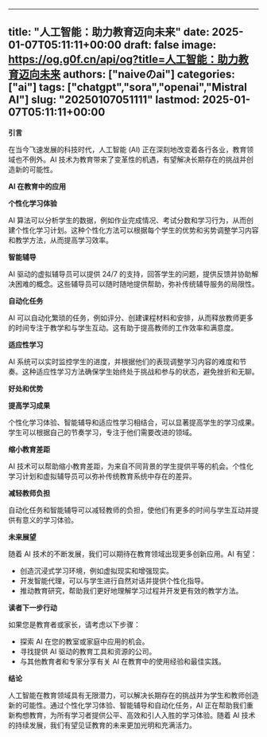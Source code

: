 
---
title: "人工智能：助力教育迈向未来"
date: 2025-01-07T05:11:11+00:00
draft: false
image: https://og.g0f.cn/api/og?title=人工智能：助力教育迈向未来
authors: ["naiveのai"]
categories: ["ai"]
tags: ["chatgpt","sora","openai","Mistral AI"]
slug: "20250107051111"
lastmod: 2025-01-07T05:11:11+00:00
---
**引言**

在当今飞速发展的科技时代，人工智能 (AI) 正在深刻地改变着各行各业，教育领域也不例外。AI 技术为教育带来了变革性的机遇，有望解决长期存在的挑战并创造新的可能性。

**AI 在教育中的应用**

**个性化学习体验**

AI 算法可以分析学生的数据，例如作业完成情况、考试分数和学习行为，从而创建个性化学习计划。这种个性化方法可以根据每个学生的优势和劣势调整学习内容和教学方法，从而提高学习效率。

**智能辅导**

AI 驱动的虚拟辅导员可以提供 24/7 的支持，回答学生的问题，提供反馈并协助解决困难的概念。这些辅导员可以随时随地提供帮助，弥补传统辅导服务的局限性。

**自动化任务**

AI 可以自动化繁琐的任务，例如评分、创建课程材料和安排，从而释放教师更多的时间专注于教学和与学生互动。这有助于提高教师的工作效率和满意度。

**适应性学习**

AI 系统可以实时监控学生的进度，并根据他们的表现调整学习内容的难度和节奏。这种适应性学习方法确保学生始终处于挑战和参与的状态，避免挫折和无聊。

**好处和优势**

**提高学习成果**

个性化学习体验、智能辅导和适应性学习相结合，可以显著提高学生的学习成果。学生可以根据自己的节奏学习，专注于他们需要改进的领域。

**缩小教育差距**

AI 技术可以帮助缩小教育差距，为来自不同背景的学生提供平等的机会。个性化学习计划和虚拟辅导员可以弥补传统教育系统中存在的差异。

**减轻教师负担**

自动化任务和智能辅导可以减轻教师的负担，使他们有更多的时间与学生互动并提供有意义的学习体验。

**未来展望**

随着 AI 技术的不断发展，我们可以期待在教育领域出现更多创新应用。AI 有望：

* 创造沉浸式学习环境，例如虚拟现实和增强现实。
* 开发智能代理，可以与学生进行自然对话并提供个性化指导。
* 推动教育研究，帮助我们更好地理解学习过程并开发更有效的教学方法。

**读者下一步行动**

如果您是教育者或家长，请考虑以下步骤：

* 探索 AI 在您的教室或家庭中应用的机会。
* 寻找提供 AI 驱动的教育工具和资源的公司。
* 与其他教育者和专家分享有关 AI 在教育中的使用经验和最佳实践。

**结论**

人工智能在教育领域具有无限潜力，可以解决长期存在的挑战并为学生和教师创造新的可能性。通过个性化学习体验、智能辅导和自动化任务，AI 正在帮助我们重新构想教育，为所有学习者提供公平、高效和引人入胜的学习体验。随着 AI 技术的持续发展，我们有望见证教育的未来更加光明和充满活力。